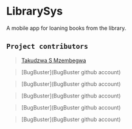 # LibrarySys

A mobile app for loaning books from the library.

## `Project contributors`

> [Takudzwa S Mzembegwa](https://github.com/TakudzwaMzembegwa)

> [BugBuster](BugBuster github account)

> [BugBuster](BugBuster github account)

> [BugBuster](BugBuster github account)

> [BugBuster](BugBuster github account)

> [BugBuster](BugBuster github account)

